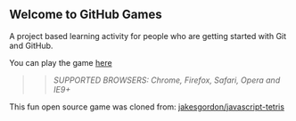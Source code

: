 ## Welcome to GitHub Games

A project based learning activity for people who are getting started with Git and GitHub.

You can play the game [here](https://GeraldHaxhillari.github.io/github-games/)

>> _*SUPPORTED BROWSERS*: Chrome, Firefox, Safari, Opera and IE9+_

This fun open source game was cloned from: [jakesgordon/javascript-tetris](https://github.com/jakesgordon/javascript-tetris)
